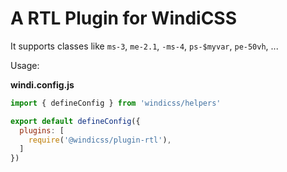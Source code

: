 # A RTL Plugin for WindiCSS

It supports classes like `ms-3`, `me-2.1`, `-ms-4`, `ps-$myvar`, `pe-50vh`, ...

Usage:

**windi.config.js**
```js
import { defineConfig } from 'windicss/helpers'

export default defineConfig({
  plugins: [
    require('@windicss/plugin-rtl'),
  ]
})
```
